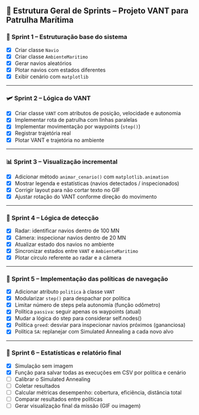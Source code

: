 ## 🚀 Estrutura Geral de Sprints – Projeto VANT para Patrulha Marítima

### 🧭 Sprint 1 – Estruturação base do sistema
- [x] Criar classe `Navio`
- [x] Criar classe `AmbienteMaritimo`
- [x] Gerar navios aleatórios
- [x] Plotar navios com estados diferentes
- [x] Exibir cenário com `matplotlib`

---

### 🛩 Sprint 2 – Lógica do VANT
- [x] Criar classe `VANT` com atributos de posição, velocidade e autonomia
- [x] Implementar rota de patrulha com linhas paralelas
- [x] Implementar movimentação por waypoints (`step()`)
- [x] Registrar trajetória real
- [x] Plotar VANT e trajetória no ambiente

---

### 📊 Sprint 3 – Visualização incremental
- [x] Adicionar método `animar_cenario()` com `matplotlib.animation`
- [x] Mostrar legenda e estatísticas (navios detectados / inspecionados)
- [x] Corrigir layout para não cortar texto no GIF
- [x] Ajustar rotação do VANT conforme direção do movimento

---

### 🧠 Sprint 4 – Lógica de detecção
- [x] Radar: identificar navios dentro de 100 MN
- [x] Câmera: inspecionar navios dentro de 20 MN
- [x] Atualizar estado dos navios no ambiente
- [x] Sincronizar estados entre `VANT` e `AmbienteMaritimo`
- [x] Plotar círculo referente ao radar e a câmera

---

### 🧭 Sprint 5 – Implementação das políticas de navegação
- [x] Adicionar atributo `politica` à classe `VANT`
- [x] Modularizar `step()` para despachar por política
- [x] Limitar número de steps pela autonomia (função odômetro)
- [x] Política `passiva`: seguir apenas os waypoints (atual)
- [x] Mudar a lógica do step para considerar self.nodes()
- [x] Política `greed`: desviar para inspecionar navios próximos (gananciosa)
- [x] Política `SA`: replanejar com Simulated Annealing a cada novo alvo

---

### 🧪 Sprint 6 – Estatísticas e relatório final
- [x] Simulação sem imagem
- [x] Função para salvar todas as execuções em CSV por política e cenário
- [ ] Calibrar o Simulated Annealing
- [ ] Coletar resultados
- [ ] Calcular métricas desempenho: cobertura, eficiência, distância total
- [ ] Comparar resultados entre políticas
- [ ] Gerar visualização final da missão (GIF ou imagem)
